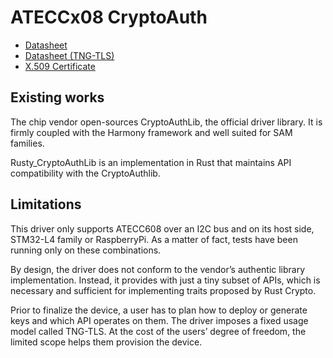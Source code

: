 # ATECCx08 CryptoAuth

- [Datasheet](https://atecc608a.github.io/ATECC608A.pdf)
- [Datasheet (TNG-TLS)](http://ww1.microchip.com/downloads/en/DeviceDoc/ATECC608A-TNGTLS-CryptoAuthentication-Data-Sheet-DS40002112B.pdf)
- [X.509 Certificate](http://ww1.microchip.com/downloads/en/AppNotes/Atmel-8974-CryptoAuth-ATECC-Compressed-Certificate-Definition-ApplicationNote.pdf)

## Existing works

The chip vendor open-sources CryptoAuthLib, the official driver library. It is
firmly coupled with the Harmony framework and well suited for SAM families.

Rusty_CryptoAuthLib is an implementation in Rust that maintains API
compatibility with the CryptoAuthlib.

## Limitations

This driver only supports ATECC608 over an I2C bus and on its host side,
STM32-L4 family or RaspberryPi. As a matter of fact, tests have been running
only on these combinations.

By design, the driver does not conform to the vendor’s authentic library
implementation. Instead, it provides with just a tiny subset of APIs, which is
necessary and sufficient for implementing traits proposed by Rust Crypto.

Prior to finalize the device, a user has to plan how to deploy or generate keys
and which API operates on them. The driver imposes a fixed usage model called
TNG-TLS. At the cost of the users’ degree of freedom, the limited scope helps
them provision the device.
